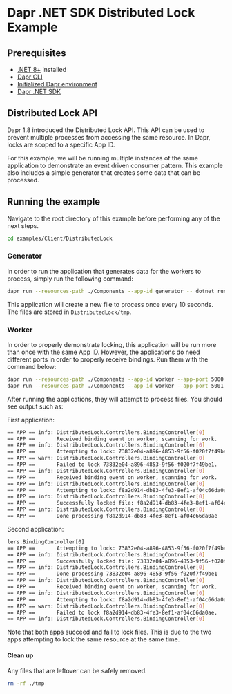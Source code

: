﻿# Dapr .NET SDK Distributed Lock Example

## Prerequisites

- [.NET 8+](https://dotnet.microsoft.com/download) installed
- [Dapr CLI](https://docs.dapr.io/getting-started/install-dapr-cli/)
- [Initialized Dapr environment](https://docs.dapr.io/getting-started/install-dapr-selfhost/)
- [Dapr .NET SDK](https://docs.dapr.io/developing-applications/sdks/dotnet/)

## Distributed Lock API
Dapr 1.8 introduced the Distributed Lock API. This API can be used to prevent multiple processes from accessing the same resource. In Dapr, locks are scoped to a specific App ID.

For this example, we will be running multiple instances of the same application to demonstrate an event driven consumer pattern. This example also includes a simple generator that creates some data that can be processed.

## Running the example

Navigate to the root directory of this example before performing any of the next steps.

```bash
cd examples/Client/DistributedLock
```

### Generator
In order to run the application that generates data for the workers to process, simply run the following command:

```bash
dapr run --resources-path ./Components --app-id generator -- dotnet run
```

This application will create a new file to process once every 10 seconds. The files are stored in `DistributedLock/tmp`.

### Worker
In order to properly demonstrate locking, this application will be run more than once with the same App ID. However, the applications do need different ports in order to properly receive bindings. Run them with the command below:

```bash
dapr run --resources-path ./Components --app-id worker --app-port 5000 -- dotnet run
dapr run --resources-path ./Components --app-id worker --app-port 5001 -- dotnet run
```

After running the applications, they will attempt to process files. You should see output such as:

First application:
```bash
== APP == info: DistributedLock.Controllers.BindingController[0]
== APP ==       Received binding event on worker, scanning for work.
== APP == info: DistributedLock.Controllers.BindingController[0]
== APP ==       Attempting to lock: 73832e04-a896-4853-9f56-f020f7f49be1
== APP == warn: DistributedLock.Controllers.BindingController[0]
== APP ==       Failed to lock 73832e04-a896-4853-9f56-f020f7f49be1.
== APP == info: DistributedLock.Controllers.BindingController[0]
== APP ==       Received binding event on worker, scanning for work.
== APP == info: DistributedLock.Controllers.BindingController[0]
== APP ==       Attempting to lock: f8a2d914-db83-4fe3-8ef1-af04c66da0ae
== APP == info: DistributedLock.Controllers.BindingController[0]
== APP ==       Successfully locked file: f8a2d914-db83-4fe3-8ef1-af04c66da0ae
== APP == info: DistributedLock.Controllers.BindingController[0]
== APP ==       Done processing f8a2d914-db83-4fe3-8ef1-af04c66da0ae
```

Second application:
```bash
lers.BindingController[0]
== APP ==       Attempting to lock: 73832e04-a896-4853-9f56-f020f7f49be1
== APP == info: DistributedLock.Controllers.BindingController[0]
== APP ==       Successfully locked file: 73832e04-a896-4853-9f56-f020f7f49be1
== APP == info: DistributedLock.Controllers.BindingController[0]
== APP ==       Done processing 73832e04-a896-4853-9f56-f020f7f49be1
== APP == info: DistributedLock.Controllers.BindingController[0]
== APP ==       Received binding event on worker, scanning for work.
== APP == info: DistributedLock.Controllers.BindingController[0]
== APP ==       Attempting to lock: f8a2d914-db83-4fe3-8ef1-af04c66da0ae
== APP == warn: DistributedLock.Controllers.BindingController[0]
== APP ==       Failed to lock f8a2d914-db83-4fe3-8ef1-af04c66da0ae.
== APP == info: DistributedLock.Controllers.BindingController[0]
```

Note that both apps succeed and fail to lock files. This is due to the two apps attempting to lock the same resource at the same time.

#### Clean up
Any files that are leftover can be safely removed.

```bash
rm -rf ./tmp
```